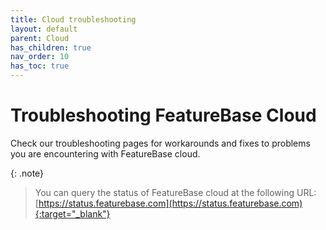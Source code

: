 ```yaml
---
title: Cloud troubleshooting
layout: default
parent: Cloud
has_children: true
nav_order: 10
has_toc: true
---
```


# Troubleshooting FeatureBase Cloud

Check our troubleshooting pages for workarounds and fixes to problems you are encountering with FeatureBase cloud.

{: .note}
>You can query the status of FeatureBase cloud at the following URL:
>[https://status.featurebase.com](https://status.featurebase.com){:target="_blank"}
